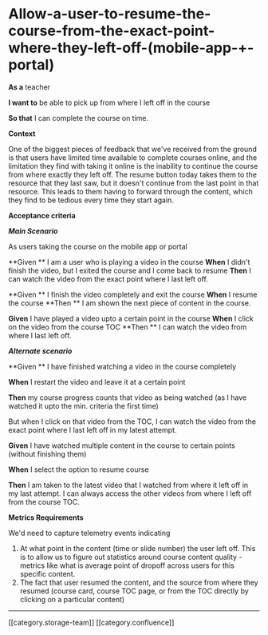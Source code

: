 # Allow-a-user-to-resume-the-course-from-the-exact-point-where-they-left-off-(mobile-app-+-portal)

**As a** teacher

**I want to** be able to pick up from where I left off in the course

**So that** I can complete the course on time.&#x20;

**Context**

One of the biggest pieces of feedback that we've received from the ground is that users have limited time available to complete courses online, and the limitation they find with taking it online is the inability to continue the course from where exactly they left off. The resume button today takes them to the resource that they last saw, but it doesn't continue from the last point in that resource. This leads to them having to forward through the content, which they find to be tedious every time they start again.&#x20;

**Acceptance criteria**

_**Main Scenario**_

As users taking the course on the mobile app or portal

\*\*Given \*\* I am a user who is playing a video in the course **When** I didn't finish the video, but I exited the course and I come back to resume **Then**  I can watch the video from the exact point where I last left off.&#x20;

\*\*Given \*\* I finish the video completely and exit the course **When** I resume the course \*\*Then \*\* I am shown the next piece of content in the course.&#x20;

**Given** I have played a video upto a certain point in the course **When** I click on the video from the course TOC \*\*Then \*\* I can watch the video from where I last left off.&#x20;

_**Alternate scenario**_

\*\*Given \*\* I have finished watching a video in the course completely

**When** I restart the video and leave it at a certain point

**Then**  my course progress counts that video as being watched (as I have watched it upto the min. criteria the first time)&#x20;

But when I click on that video from the TOC, I can watch the video from the exact point where I last left off in my latest attempt.&#x20;

**Given** I have watched multiple content in the course to certain points (without finishing them)&#x20;

**When** I select the option to resume course

**Then** I am taken to the latest video that I watched from where it left off in my last attempt. I can always access the other videos from where I left off from the course TOC.&#x20;

**Metrics Requirements**

We'd need to capture telemetry events indicating

1. At what point in the content (time or slide number) the user left off. This is to allow us to figure out statistics around course content quality - metrics like what is average point of dropoff across users for this specific content.
2. The fact that user resumed the content, and the source from where they resumed (course card, course TOC page, or from the TOC directly by clicking on a particular content)&#x20;

***

\[\[category.storage-team]] \[\[category.confluence]]
